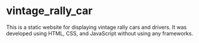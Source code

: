 # vintage_rally_car
This is a static website for displaying vintage rally cars and drivers. It was developed using HTML, CSS, and JavaScript without using any frameworks.
